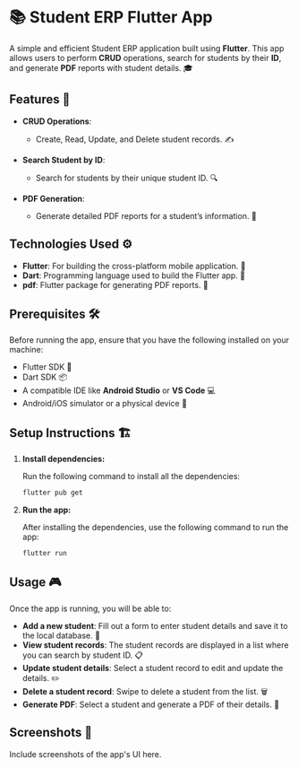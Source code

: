 

# 📚 Student ERP Flutter App

A simple and efficient Student ERP application built using **Flutter**. This app allows users to perform **CRUD** operations, search for students by their **ID**, and generate **PDF** reports with student details. 🎓

## Features 🚀

- **CRUD Operations**: 
  - Create, Read, Update, and Delete student records. ✍️
  
- **Search Student by ID**:
  - Search for students by their unique student ID. 🔍
  
- **PDF Generation**:
  - Generate detailed PDF reports for a student’s information. 📄

## Technologies Used ⚙️

- **Flutter**: For building the cross-platform mobile application. 🦋
- **Dart**: Programming language used to build the Flutter app. 📝
- **pdf**: Flutter package for generating PDF reports. 📑

## Prerequisites 🛠️

Before running the app, ensure that you have the following installed on your machine:

- Flutter SDK 🚀
- Dart SDK 📦
- A compatible IDE like **Android Studio** or **VS Code** 💻
- Android/iOS simulator or a physical device 📱

## Setup Instructions 🏗️

1. **Install dependencies:**

   Run the following command to install all the dependencies:

   ```bash
   flutter pub get
   ```

2. **Run the app:**

   After installing the dependencies, use the following command to run the app:

   ```bash
   flutter run
   ```

## Usage 🎮

Once the app is running, you will be able to:

- **Add a new student**: Fill out a form to enter student details and save it to the local database. 📝
- **View student records**: The student records are displayed in a list where you can search by student ID. 📋
- **Update student details**: Select a student record to edit and update the details. ✏️
- **Delete a student record**: Swipe to delete a student from the list. 🗑️
- **Generate PDF**: Select a student and generate a PDF of their details. 📄

## Screenshots 📸

Include screenshots of the app's UI here.
